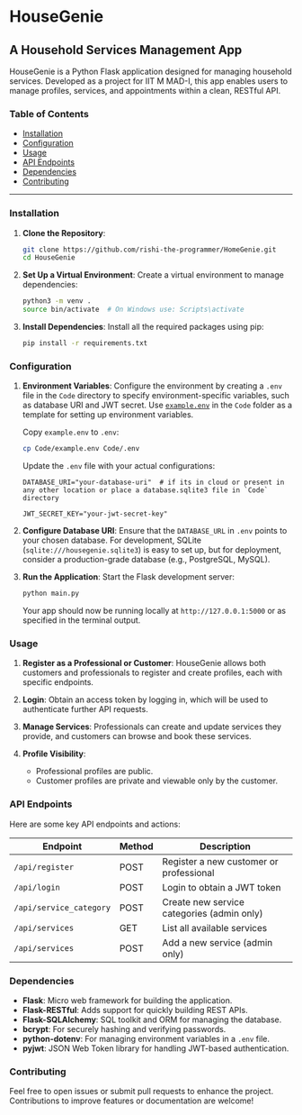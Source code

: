 # HouseGenie

## A Household Services Management App

HouseGenie is a Python Flask application designed for managing household services. Developed as a project for IIT M MAD-I, this app enables users to manage profiles, services, and appointments within a clean, RESTful API.

### Table of Contents
- [Installation](#installation)
- [Configuration](#configuration)
- [Usage](#usage)
- [API Endpoints](#api-endpoints)
- [Dependencies](#dependencies)
- [Contributing](#contributing)

---

### Installation

1. **Clone the Repository**:
   ```bash
   git clone https://github.com/rishi-the-programmer/HomeGenie.git
   cd HouseGenie
   ```

2. **Set Up a Virtual Environment**:
   Create a virtual environment to manage dependencies:
   ```bash
   python3 -m venv .
   source bin/activate  # On Windows use: Scripts\activate
   ```

3. **Install Dependencies**:
   Install all the required packages using pip:
   ```bash
   pip install -r requirements.txt
   ```

### Configuration

1. **Environment Variables**:
   Configure the environment by creating a `.env` file in the `Code` directory to specify environment-specific variables, such as database URI and JWT secret. Use [`example.env`](Code/example.env) in the `Code` folder as a template for setting up environment variables.

   Copy `example.env` to `.env`:
   ```bash
   cp Code/example.env Code/.env
   ```

   Update the `.env` file with your actual configurations:
   ```plaintext
   DATABASE_URI="your-database-uri"  # if its in cloud or present in any other location or place a database.sqlite3 file in `Code` directory

   JWT_SECRET_KEY="your-jwt-secret-key"
   ```

2. **Configure Database URI**:
   Ensure that the `DATABASE_URL` in `.env` points to your chosen database. For development, SQLite (`sqlite:///housegenie.sqlite3`) is easy to set up, but for deployment, consider a production-grade database (e.g., PostgreSQL, MySQL).

3. **Run the Application**:
   Start the Flask development server:
   ```bash
   python main.py
   ```

   Your app should now be running locally at `http://127.0.0.1:5000` or as specified in the terminal output.

### Usage

1. **Register as a Professional or Customer**:
   HouseGenie allows both customers and professionals to register and create profiles, each with specific endpoints.

2. **Login**:
   Obtain an access token by logging in, which will be used to authenticate further API requests.

3. **Manage Services**:
   Professionals can create and update services they provide, and customers can browse and book these services.

4. **Profile Visibility**:
   - Professional profiles are public.
   - Customer profiles are private and viewable only by the customer.

### API Endpoints

Here are some key API endpoints and actions:

| Endpoint               | Method | Description                                 |
|------------------------|--------|---------------------------------------------|
| `/api/register`        | POST   | Register a new customer or professional     |
| `/api/login`           | POST   | Login to obtain a JWT token                 |
| `/api/service_category` | POST  | Create new service categories (admin only)  |
| `/api/services`        | GET    | List all available services                 |
| `/api/services`        | POST   | Add a new service (admin only)              |

### Dependencies

- **Flask**: Micro web framework for building the application.
- **Flask-RESTful**: Adds support for quickly building REST APIs.
- **Flask-SQLAlchemy**: SQL toolkit and ORM for managing the database.
- **bcrypt**: For securely hashing and verifying passwords.
- **python-dotenv**: For managing environment variables in a `.env` file.
- **pyjwt**: JSON Web Token library for handling JWT-based authentication.

### Contributing

Feel free to open issues or submit pull requests to enhance the project. Contributions to improve features or documentation are welcome!